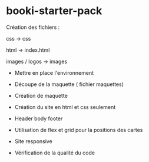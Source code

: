 # booki-starter-pack

Création des fichiers :

css -> css

html -> index.html

images / logos -> images

- Mettre en place l'environnement

- Découpe de la maquette ( fichier maquettes)

- Création de maquette

- Création du site en html et css seulement

- Header body footer

- Utilisation de flex et grid pour la positions des cartes

- Site responsive

- Vérification de la qualité du code
